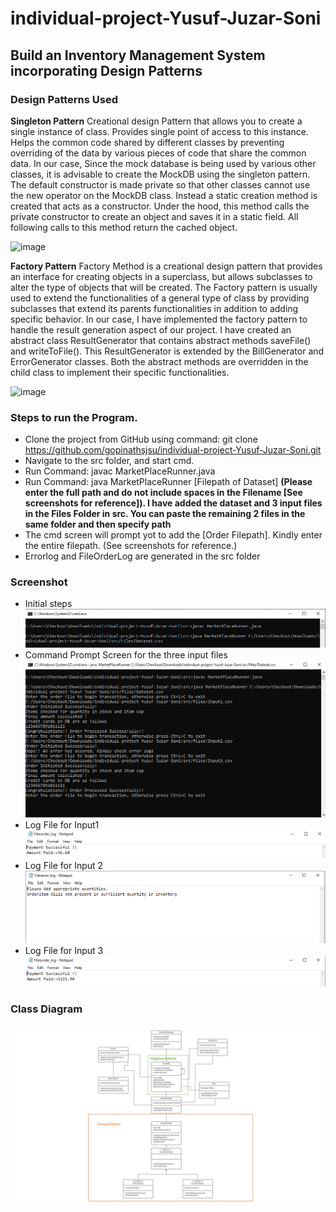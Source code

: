 # individual-project-Yusuf-Juzar-Soni
## Build an Inventory Management System incorporating Design Patterns
### Design Patterns Used
**Singleton Pattern**
Creational design Pattern that allows you to create a single instance of class. Provides single point of access to this instance. Helps the common code shared by different classes by preventing overriding of the data by various pieces of code that share the common data.
In our case, Since the mock database is being used by various other classes, it is advisable to create the MockDB using the singleton pattern. The default constructor is made private so that other classes cannot use the new operator on the MockDB class. Instead a static creation method is created that   acts as a constructor. Under the hood, this method calls the private constructor to create an object and saves it in a static field. All following calls to this method return the cached object.

![image](https://github.com/gopinathsjsu/individual-project-Yusuf-Juzar-Soni/blob/main/Output%20Images/Slide1.PNG)

**Factory Pattern**
Factory Method is a creational design pattern that provides an interface for creating objects in a superclass, but allows subclasses to alter the type of objects that will be created. The Factory pattern is usually used to extend the functionalities of a general type of class by providing subclasses that extend its parents functionalities in addition to adding specific behavior.
In our case, I have implemented the factory pattern to handle the result generation aspect of our project. I have created an abstract class ResultGenerator that contains abstract methods saveFile() and writeToFile(). This ResultGenerator is extended by the BillGenerator and ErrorGenerator classes. Both the abstract methods are overridden in the child class to implement their specific functionalities.

![image](https://github.com/gopinathsjsu/individual-project-Yusuf-Juzar-Soni/blob/main/Output%20Images/Slide2.PNG)


### Steps to run the Program.
* Clone the project from GitHub using command:
 git clone https://github.com/gopinathsjsu/individual-project-Yusuf-Juzar-Soni.git
* Navigate to the src folder, and start cmd.
* Run Command:   javac MarketPlaceRunner.java
* Run Command:  java MarketPlaceRunner [Filepath of Dataset] **(Please enter the full path and do not include spaces in the Filename [See screenshots for reference]). I have added the dataset and 3 input files in the Files Folder in src. You can paste the remaining 2 files in the same folder and then specify path**
* The cmd screen will prompt yot to add the [Order Filepath]. Kindly enter the entire filepath. (See screenshots for reference.)
* Errorlog and FileOrderLog are generated in the src folder
  
### Screenshot
* Initial steps
![image](https://github.com/Yusuf-Juzar-Soni/Yusuf_Juzar_Soni_individual-project/blob/main/Output%20Images/Step1_2.PNG)
* Command Prompt Screen for the three input files
 ![image](https://github.com/Yusuf-Juzar-Soni/Yusuf_Juzar_Soni_individual-project/blob/main/Output%20Images/Screen_Capture_cmd.PNG)
* Log File for Input1
![image](https://github.com/Yusuf-Juzar-Soni/Yusuf_Juzar_Soni_individual-project/blob/main/Output%20Images/Input1.PNG)
* Log File for Input 2
 ![image](https://github.com/Yusuf-Juzar-Soni/Yusuf_Juzar_Soni_individual-project/blob/main/Output%20Images/Input2.PNG)
* Log File for Input 3 
![image](https://github.com/Yusuf-Juzar-Soni/Yusuf_Juzar_Soni_individual-project/blob/main/Output%20Images/Input3.PNG)

### Class Diagram
![image](https://github.com/Yusuf-Juzar-Soni/Yusuf_Juzar_Soni_individual-project/blob/main/Output%20Images/Class_Diagram.png)


